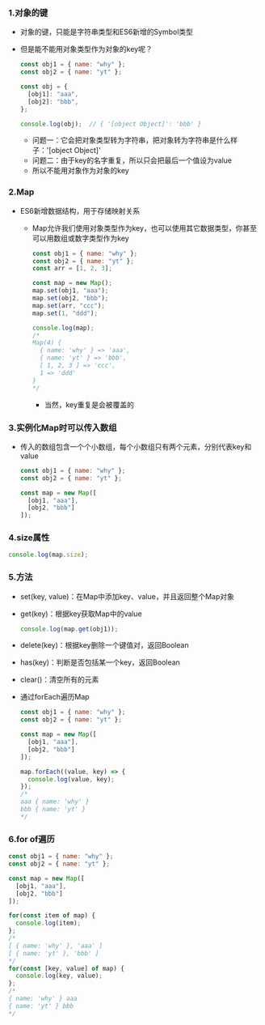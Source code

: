 ### 1.对象的键

- 对象的键，只能是字符串类型和ES6新增的Symbol类型

- 但是能不能用对象类型作为对象的key呢？

  ```js
  const obj1 = { name: "why" };
  const obj2 = { name: "yt" };
  
  const obj = {
    [obj1]: "aaa",
    [obj2]: "bbb",
  };
  
  console.log(obj);  // { '[object Object]': 'bbb' }
  ```

  - 问题一：它会把对象类型转为字符串，把对象转为字符串是什么样子：'[object Object]'
  - 问题二：由于key的名字重复，所以只会把最后一个值设为value
  - 所以不能用对象作为对象的key

### 2.Map

- ES6新增数据结构，用于存储映射关系

  - Map允许我们使用对象类型作为key，也可以使用其它数据类型，你甚至可以用数组或数字类型作为key

    ```js
    const obj1 = { name: "why" };
    const obj2 = { name: "yt" };
    const arr = [1, 2, 3];
    
    const map = new Map();
    map.set(obj1, "aaa");
    map.set(obj2, "bbb");
    map.set(arr, "ccc");
    map.set(1, "ddd");
    
    console.log(map);
    /*
    Map(4) {
      { name: 'why' } => 'aaa',
      { name: 'yt' } => 'bbb',
      [ 1, 2, 3 ] => 'ccc',
      1 => 'ddd'
    }
    */
    ```

    - 当然，key重复是会被覆盖的

### 3.实例化Map时可以传入数组

- 传入的数组包含一个个小数组，每个小数组只有两个元素，分别代表key和value

  ```js
  const obj1 = { name: "why" };
  const obj2 = { name: "yt" };
  
  const map = new Map([
    [obj1, "aaa"],
    [obj2, "bbb"]
  ]);
  ```

### 4.size属性

```js
console.log(map.size);
```

### 5.方法

- set(key, value)：在Map中添加key、value，并且返回整个Map对象

- get(key)：根据key获取Map中的value

  ```js
  console.log(map.get(obj1));
  ```

- delete(key)：根据key删除一个键值对，返回Boolean

- has(key)：判断是否包括某一个key，返回Boolean

- clear()：清空所有的元素

- 通过forEach遍历Map

  ```js
  const obj1 = { name: "why" };
  const obj2 = { name: "yt" };
  
  const map = new Map([
    [obj1, "aaa"],
    [obj2, "bbb"]
  ]);
  
  map.forEach((value, key) => {
    console.log(value, key);
  });
  /*
  aaa { name: 'why' }
  bbb { name: 'yt' }
  */
  ```

### 6.for of遍历

```js
const obj1 = { name: "why" };
const obj2 = { name: "yt" };

const map = new Map([
  [obj1, "aaa"],
  [obj2, "bbb"]
]);

for(const item of map) {
  console.log(item);
};
/*
[ { name: 'why' }, 'aaa' ]
[ { name: 'yt' }, 'bbb' ]
*/
for(const [key, value] of map) {
  console.log(key, value);
};
/*
{ name: 'why' } aaa
{ name: 'yt' } bbb
*/
```

